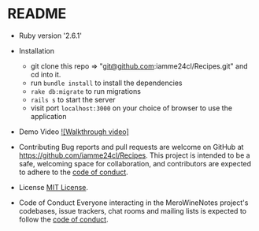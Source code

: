 # README
* Ruby version '2.6.1'

* Installation
    - git clone this repo => "git@github.com:iamme24cl/Recipes.git" and cd into it.
    - run `bundle install` to install the dependencies
    - `rake db:migrate` to run migrations
    - `rails s` to start the server
    - visit port `localhost:3000` on your choice of browser to use the application

* Demo Video
[![Walkthrough video]](https://youtu.be/i3Q8Ns4z11o)

* Contributing
Bug reports and pull requests are welcome on GitHub at https://github.com/iamme24cl/Recipes. This project is intended to be a safe, welcoming space for collaboration, and contributors are expected to adhere to the [code of conduct](https://github.com/iamme24cl/Recipes/blob/main/CODE_OF_CONDUCT.md).


* License
  [MIT License](https://opensource.org/licenses/MIT).

* Code of Conduct
  Everyone interacting in the MeroWineNotes project's codebases, issue trackers, chat rooms and mailing lists is expected to follow the [code of conduct](https://github.com/iamme24cl/Recipes/blob/main/CODE_OF_CONDUCT.md).
